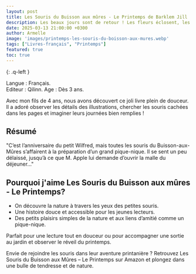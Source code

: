 ```yaml
---
layout: post
title: Les Souris du Buisson aux mûres - Le Printemps de Barklem Jill 
description: Les beaux jours sont de retour ! Les fleurs éclosent, les oiseaux chantent et la nature s’éveille… Dans ce livre tendre et poétique, de petites souris vivent au rythme du printemps, entre découvertes, jeux et amitié. 
date: 2025-03-13 21:00:00 +0300
author: Armelle
image: 'images/printemps-les-souris-du-boisson-aux-mures.webp'
tags: ["Livres-français", "Printemps"]
featured: true
toc: true
---
```



{: .q-left }

Langue : Français.   
Editeur : Qilinn.
Age : Dès 3 ans.

Avec mon fils de 4 ans, nous avons découvert ce joli livre plein de douceur. Il a adoré observer les détails des illustrations, chercher les souris cachées dans les pages et imaginer leurs journées bien remplies !

## Résumé

"C’est l’anniversaire du petit Wilfred, mais toutes les souris du Buisson-aux-Mûres s’affairent à la préparation d’un grand pique-nique. Il se sent un peu délaissé, jusqu’à ce que M. Apple lui demande d’ouvrir la malle du déjeuner…"

## Pourquoi j'aime Les Souris du Buisson aux mûres - Le Printemps?

- On découvre la nature à travers les yeux des petites souris.
- Une histoire douce et accessible pour les jeunes lecteurs.
- Des petits plaisirs simples de la nature et aux liens d’amitié comme un pique-nique.

Parfait pour une lecture tout en douceur ou pour accompagner une sortie au jardin et observer le réveil du printemps.

Envie de rejoindre les souris dans leur aventure printanière ? Retrouvez Les Souris du Buisson aux Mûres – Le Printemps sur Amazon et plongez dans une bulle de tendresse et de nature.

 
